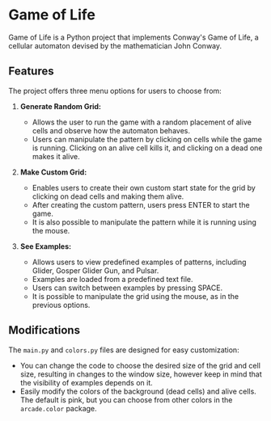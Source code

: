 # Game of Life

Game of Life is a Python project that implements Conway's Game of Life, a cellular automaton devised by the mathematician John Conway.

## Features

The project offers three menu options for users to choose from:

1. **Generate Random Grid:**
   - Allows the user to run the game with a random placement of alive cells and observe how the automaton behaves.
   - Users can manipulate the pattern by clicking on cells while the game is running. Clicking on an alive cell kills it, and clicking on a dead one makes it alive.

2. **Make Custom Grid:**
   - Enables users to create their own custom start state for the grid by clicking on dead cells and making them alive.
   - After creating the custom pattern, users press ENTER to start the game.
   - It is also possible to manipulate the pattern while it is running using the mouse.

3. **See Examples:**
   - Allows users to view predefined examples of patterns, including Glider, Gosper Glider Gun, and Pulsar.
   - Examples are loaded from a predefined text file.
   - Users can switch between examples by pressing SPACE.
   - It is possible to manipulate the grid using the mouse, as in the previous options.

## Modifications

The `main.py` and `colors.py` files are designed for easy customization:
- You can change the code to choose the desired size of the grid and cell size, resulting in changes to the window size, however keep in mind that the visibility of examples depends on it.
- Easily modify the colors of the background (dead cells) and alive cells. The default is pink, but you can choose from other colors in the `arcade.color` package.


